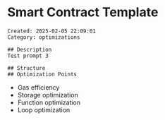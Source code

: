 # Smart Contract Template
    Created: 2025-02-05 22:09:01
    Category: optimizations

    ## Description
    Test prompt 3

    ## Structure
    ## Optimization Points
- Gas efficiency
- Storage optimization
- Function optimization
- Loop optimization
